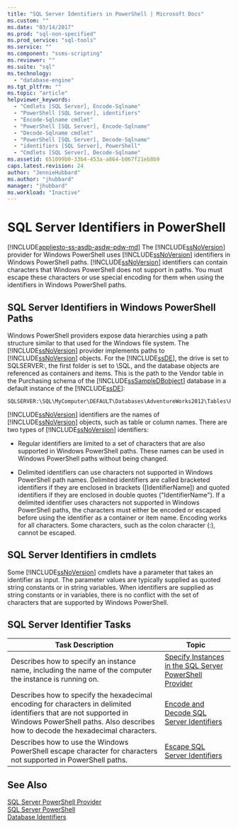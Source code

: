 ```yaml
---
title: "SQL Server Identifiers in PowerShell | Microsoft Docs"
ms.custom: ""
ms.date: "03/14/2017"
ms.prod: "sql-non-specified"
ms.prod_service: "sql-tools"
ms.service: ""
ms.component: "ssms-scripting"
ms.reviewer: ""
ms.suite: "sql"
ms.technology: 
  - "database-engine"
ms.tgt_pltfrm: ""
ms.topic: "article"
helpviewer_keywords: 
  - "Cmdlets [SQL Server], Encode-Sqlname"
  - "PowerShell [SQL Server], identifiers"
  - "Encode-Sqlname cmdlet"
  - "PowerShell [SQL Server], Encode-Sqlname"
  - "Decode-Sqlname cmdlet"
  - "PowerShell [SQL Server], Decode-Sqlname"
  - "identifiers [SQL Server], PowerShell"
  - "Cmdlets [SQL Server], Decode-Sqlname"
ms.assetid: 651099b0-33b4-453a-a864-b067f21eb8b9
caps.latest.revision: 24
author: "JennieHubbard"
ms.author: "jhubbard"
manager: "jhubbard"
ms.workload: "Inactive"
---
```

# SQL Server Identifiers in PowerShell
[!INCLUDE[appliesto-ss-asdb-asdw-pdw-md](../../includes/appliesto-ss-asdb-asdw-pdw-md.md)]
  The [!INCLUDE[ssNoVersion](../../includes/ssnoversion-md.md)] provider for Windows PowerShell uses [!INCLUDE[ssNoVersion](../../includes/ssnoversion-md.md)] identifiers in Windows PowerShell paths. [!INCLUDE[ssNoVersion](../../includes/ssnoversion-md.md)] identifiers can contain characters that Windows PowerShell does not support in paths. You must escape these characters or use special encoding for them when using the identifiers in Windows PowerShell paths.  
  
## SQL Server Identifiers in Windows PowerShell Paths  
 Windows PowerShell providers expose data hierarchies using a path structure similar to that used for the Windows file system. The [!INCLUDE[ssNoVersion](../../includes/ssnoversion-md.md)] provider implements paths to [!INCLUDE[ssNoVersion](../../includes/ssnoversion-md.md)] objects. For the [!INCLUDE[ssDE](../../includes/ssde-md.md)], the drive is set to SQLSERVER:, the first folder is set to \SQL, and the database objects are referenced as containers and items. This is the path to the Vendor table in the Purchasing schema of the [!INCLUDE[ssSampleDBobject](../../includes/sssampledbobject-md.md)] database in a default instance of the [!INCLUDE[ssDE](../../includes/ssde-md.md)]:  
  
```  
SQLSERVER:\SQL\MyComputer\DEFAULT\Databases\AdventureWorks2012\Tables\Purchasing.Vendor  
```  
  
 [!INCLUDE[ssNoVersion](../../includes/ssnoversion-md.md)] identifiers are the names of [!INCLUDE[ssNoVersion](../../includes/ssnoversion-md.md)] objects, such as table or column names. There are two types of [!INCLUDE[ssNoVersion](../../includes/ssnoversion-md.md)] identifiers:  
  
-   Regular identifiers are limited to a set of characters that are also supported in Windows PowerShell paths. These names can be used in Windows PowerShell paths without being changed.  
  
-   Delimited identifiers can use characters not supported in Windows PowerShell path names. Delimited identifiers are called bracketed identifiers if they are enclosed in brackets ([IdentifierName]) and quoted identifiers if they are enclosed in double quotes ("IdentifierName"). If a delimited identifier uses characters not supported in Windows PowerShell paths, the characters must either be encoded or escaped before using the identifier as a container or item name. Encoding works for all characters. Some characters, such as the colon character (:), cannot be escaped.  
  
## SQL Server Identifiers in cmdlets  
 Some [!INCLUDE[ssNoVersion](../../includes/ssnoversion-md.md)] cmdlets have a parameter that takes an identifier as input. The parameter values are typically supplied as quoted string constants or in string variables. When identifiers are supplied as string constants or in variables, there is no conflict with the set of characters that are supported by Windows PowerShell.  
  
## SQL Server Identifier Tasks  
  
|Task Description|Topic|  
|----------------------|-----------|  
|Describes how to specify an instance name, including the name of the computer the instance is running on.|[Specify Instances in the SQL Server PowerShell Provider](../../relational-databases/scripting/specify-instances-in-the-sql-server-powershell-provider.md)|  
|Describes how to specify the hexadecimal encoding for characters in delimited identifiers that are not supported in Windows PowerShell paths. Also describes how to decode the hexadecimal characters.|[Encode and Decode SQL Server Identifiers](../../relational-databases/scripting/encode-and-decode-sql-server-identifiers.md)|  
|Describes how to use the Windows PowerShell escape character for characters not supported in PowerShell paths.|[Escape SQL Server Identifiers](../../relational-databases/scripting/escape-sql-server-identifiers.md)|  
  
## See Also  
 [SQL Server PowerShell Provider](../../relational-databases/scripting/sql-server-powershell-provider.md)   
 [SQL Server PowerShell](../../relational-databases/scripting/sql-server-powershell.md)   
 [Database Identifiers](../../relational-databases/databases/database-identifiers.md)  
  
  
